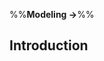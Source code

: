 <link rel="stylesheet" href="{{baseUrl}}/css/textbook.css">

<div class="website-content">

%%**Modeling &rarr;**%%

## Introduction

<div id="main">

<include src="what/embed.md" />
<include src="how/embed.md" />
<include src="umlModels/embed.md" />

</div>

</div>
